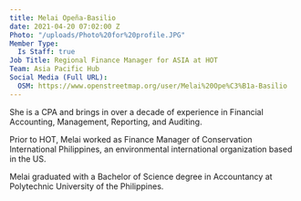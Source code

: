 ```yaml
---
title: Melai Opeña-Basilio
date: 2021-04-20 07:02:00 Z
Photo: "/uploads/Photo%20for%20profile.JPG"
Member Type:
  Is Staff: true
Job Title: Regional Finance Manager for ASIA at HOT
Team: Asia Pacific Hub
Social Media (Full URL):
  OSM: https://www.openstreetmap.org/user/Melai%20Ope%C3%B1a-Basilio
---
```


She is a CPA and brings in over a decade of experience in Financial Accounting, Management, Reporting, and Auditing.

Prior to HOT, Melai worked as Finance Manager of Conservation International Philippines, an environmental international organization based in the US.

Melai graduated with a Bachelor of Science degree in Accountancy at Polytechnic University of the Philippines.